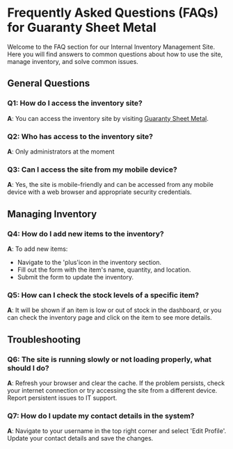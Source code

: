 # Frequently Asked Questions (FAQs) for Guaranty Sheet Metal

Welcome to the FAQ section for our Internal Inventory Management Site. Here you will find answers to common questions about how to use the site, manage inventory, and solve common issues.

## General Questions

### Q1: How do I access the inventory site?
**A**: You can access the inventory site by visiting [Guaranty Sheet Metal](http://gsminventory.com).

### Q2: Who has access to the inventory site?
**A**: Only administrators at the moment

### Q3: Can I access the site from my mobile device?
**A**: Yes, the site is mobile-friendly and can be accessed from any mobile device with a web browser and appropriate security credentials.

## Managing Inventory

### Q4: How do I add new items to the inventory?
**A**: To add new items:
   - Navigate to the 'plus'icon in the inventory section.
   - Fill out the form with the item's name, quantity, and location.
   - Submit the form to update the inventory.

### Q5: How can I check the stock levels of a specific item?
**A**: It will be shown if an item is low or out of stock in the dashboard, or you can check the inventory page and click on the item to see more details.

## Troubleshooting

### Q6: The site is running slowly or not loading properly, what should I do?
**A**: Refresh your browser and clear the cache. If the problem persists, check your internet connection or try accessing the site from a different device. Report persistent issues to IT support.

### Q7: How do I update my contact details in the system?
**A**: Navigate to your username in the top right corner and select 'Edit Profile'. Update your contact details and save the changes.

